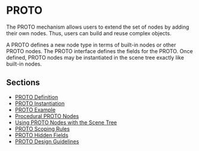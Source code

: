 # PROTO

The PROTO mechanism allows users to extend the set of nodes by adding their own nodes.
Thus, users can build and reuse complex objects.

A PROTO defines a new node type in terms of built-in nodes or other PROTO nodes.
The PROTO interface defines the fields for the PROTO.
Once defined, PROTO nodes may be instantiated in the scene tree exactly like built-in nodes.

## Sections

- [PROTO Definition](proto-definition.md)
- [PROTO Instantiation](proto-instantiation.md)
- [PROTO Example](proto-example.md)
- [Procedural PROTO Nodes](procedural-proto-nodes.md)
- [Using PROTO Nodes with the Scene Tree](using-proto-nodes-with-the-scene-tree.md)
- [PROTO Scoping Rules](proto-scoping-rules.md)
- [PROTO Hidden Fields](proto-hidden-fields.md)
- [PROTO Design Guidelines](proto-design-guidelines.md)

